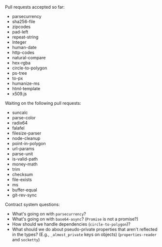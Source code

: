 Pull requests accepted so far:

- parsecurrency
- sha256-file
- zipcodes
- pad-left
- repeat-string
- Integer
- human-date
- http-codes
- natural-compare
- hex-rgba
- circle-to-polygon
- ps-tree
- to-px
- humanize-ms
- html-template
- x509.js

Waiting on the following pull requests:

- suncalc
- parse-color
- radix64
- falafel
- filesize-parser
- node-cleanup
- point-in-polygon
- url-params
- parse-unit
- is-valid-path
- money-math
- trim
- checksum
- file-exists
- ms
- buffer-equal
- git-rev-sync

Contract system questions:

- What's going on with `parsecurrency`?
- What's going on with `base64-async`? (`Promise` is not a promise?)
- How should we handle dependencies (`circle-to-polygon`)?
- What should we do about pseudo-private properties that aren't reflected in the types? (E.g., `_almost_private` keys on objects) (`properties-reader` and `socketty`)
